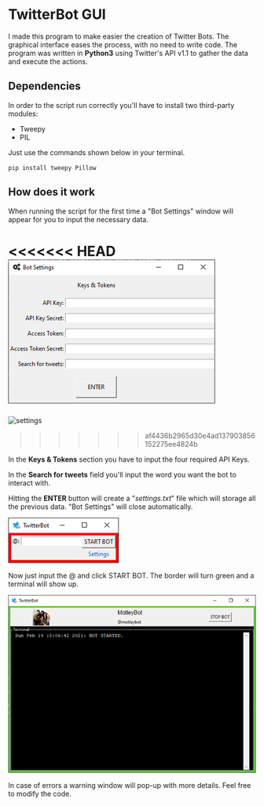 # TwitterBot GUI

I made this program to make easier the creation of Twitter Bots. The graphical interface eases the process, with no need to write code.
The program was written in **Python3** using Twitter's API v1.1 to gather the data and execute the actions.


## Dependencies
In order to the script run correctly you'll have to install two third-party modules:
- Tweepy
- PIL

Just use the commands shown below in your terminal.
```
pip install tweepy Pillow
```

## How does it work

When running the script for the first time a "Bot Settings" window will appear for you to input the necessary data.

<<<<<<< HEAD
![Settings](img/settings.png "Bot Settings window.")
=======
![settings](https://imgur.com/a/WNgImHx "Bot Settings window.")
>>>>>>> af4436b2965d30e4ad137903856152275ee4824b

In the **Keys & Tokens** section you have to input the four required API Keys.

In the **Search for tweets** field you'll input the word you want the bot to interact with.

Hitting the **ENTER** button will create a "_settings.txt_" file which will storage all the previous data. "Bot Settings" will close automatically.

![BotGUI](img/gui.png "TwitterBot window.")

Now just input the @ and click START BOT. The border will turn green and a terminal will show up.

![BotGUI working](img/working.png "Working bot.")

In case of errors a warning window will pop-up with more details. Feel free to modify the code.
